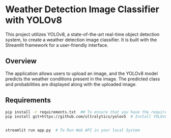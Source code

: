 # Weather Detection Image Classifier with YOLOv8

This project utilizes YOLOv8, a state-of-the-art real-time object detection system, to create a weather detection image classifier. It is built with the Streamlit framework for a user-friendly interface.

## Overview

The application allows users to upload an image, and the YOLOv8 model predicts the weather conditions present in the image. The predicted class and probabilities are displayed along with the uploaded image.

## Requirements


```bash
pip install -r requirements.txt  ## To ensure that you have the required dependencies installed.
pip install git+https://github.com/ultralytics/yolov5  # Install YOLOv8


streamlit run app.py  # To Run Web API in your local System